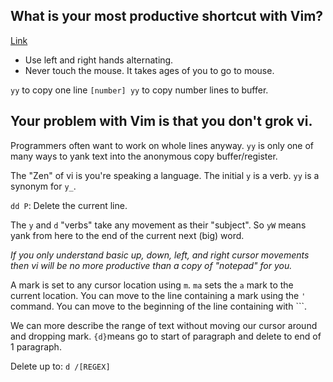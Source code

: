 ## What is your most productive shortcut with Vim?
[Link](http://stackoverflow.com/questions/1218390/what-is-your-most-productive-shortcut-with-vim?rq=1)

- Use left and right hands alternating.
- Never touch the mouse. It takes ages of you to go to mouse.

`yy` to copy one line
`[number] yy` to copy number lines to buffer.

## Your problem with Vim is that you don't grok vi.

Programmers often want to work on whole lines anyway. `yy` is only one of many ways to yank text into the anonymous copy buffer/register.

The "Zen" of vi is you're speaking a language. The initial `y` is a verb. `yy` is a synonym for `y_`.

`dd P`: Delete the current line.

The `y` and `d` "verbs" take any movement as their "subject". So `yW` means yank from here to the end of the current next (big) word.

_If you only understand basic up, down, left, and right cursor movements then vi will be no more productive than a copy of "notepad" for you._

A mark is set to any cursor location using `m`. `ma` sets the `a` mark to the current location. You can move to the line containing a mark using the `'` command. You can move to the beginning of the line containing with ```.

We can more describe the range of text without moving our cursor around and dropping mark. `{d}`means go to start of paragraph and delete to end of 1 paragraph.

Delete up to: `d /[REGEX]`

